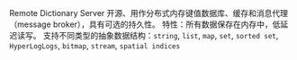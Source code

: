 Remote Dictionary Server
开源、用作分布式内存键值数据库、缓存和消息代理（message broker），具有可选的持久性。
特性：所有数据保存在内存中，低延迟读写。
支持不同类型的抽象数据结构：`string`, `list`, `map`, `set`, `sorted set`, `HyperLogLogs`, `bitmap`, `stream`, `spatial indices`


